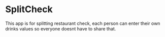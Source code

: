 # SplitCheck

This app is for splitting restaurant check, each person can enter their own drinks values so everyone doesnt have to share that.
